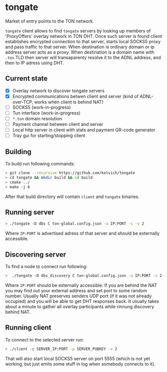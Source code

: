# tongate

Market of entry points to the TON network.

`tongate` client allows to find `tongate` servers by looking up members of 'ProxyOffers' overlay network in TON DHT.
Once such server is found client establishes encrypted connection to that server, starts local SOCKS5 proxy and pass
traffic to that server. When destination is ordinary domain or ip address server acts as a proxy.
When destination is a domain name with `.ton` TLD then server will transaparenty resolve it to the ADNL address, and then to IP adress using DHT. 

## Current state

- [x] Overlay network to discover tongate servers
- [x] Encrypted communications betwen client and server (kind of ADNL-over-TCP, works when client is behind NAT)
- [ ] SOCKS5 (work-in-progress)
- [ ] Tun interface (work-in-progress)
- [ ] `*.ton` domain resolution
- [ ] Payment channel between client and server
- [ ] Local http server in client with stats and payment QR-code generator
- [ ] Tray gui for starting/stopping client

## Building

To build run following commands:
```sh
> git clone --recursive https://github.com/kelvich/tongate
> cd tongate && mkdir build && cd build
> cmake ../
> make -j 6
```
After that build directory will contain `client` and `tongate` binaries.

## Running server

```sh
> ./tongate -D dbs C ton-global.config.json -a IP:PORT -s -v 2
```
Where `IP:PORT` is advertised adress of that server and should be externally accessible.

## Discovering server

To find a node to connect run following:
```sh
>  ./tongate -D dbs_discovery C ton-global.config.json -a IP:PORT -v 2 -L
```
Where `IP:PORT` should be externally accessible. If you are behind the NAT you may find out your external address and set port to some random number. Usually NAT preserves senders UDP port (if it was not already occupied) and you will be able to get DHT responses back. It usually takes about a minute to gather all overlay participants while rinnung discovery behind NAT.

## Running client

To connect to the selected server run:
```sh
> ./client -c SERVER_IP:PORT -p SERVER_PUBKEY -v 2
```
That will also start local SOCKS5 server on port 5555 (which is not yet working, but just emits some stuff in log when somebody connects to it).



